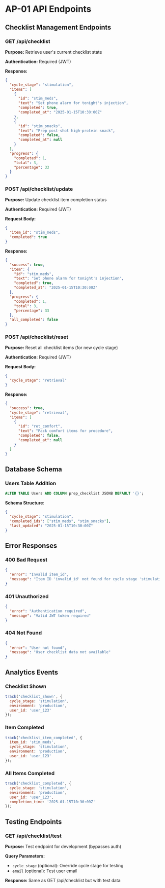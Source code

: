 # AP-01 API Endpoints

## Checklist Management Endpoints

### GET /api/checklist
**Purpose:** Retrieve user's current checklist state

**Authentication:** Required (JWT)

**Response:**
```json
{
  "cycle_stage": "stimulation",
  "items": [
    {
      "id": "stim_meds",
      "text": "Set phone alarm for tonight's injection",
      "completed": true,
      "completed_at": "2025-01-15T10:30:00Z"
    },
    {
      "id": "stim_snacks", 
      "text": "Prep post-shot high-protein snack",
      "completed": false,
      "completed_at": null
    }
  ],
  "progress": {
    "completed": 1,
    "total": 3,
    "percentage": 33
  }
}
```

### POST /api/checklist/update
**Purpose:** Update checklist item completion status

**Authentication:** Required (JWT)

**Request Body:**
```json
{
  "item_id": "stim_meds",
  "completed": true
}
```

**Response:**
```json
{
  "success": true,
  "item": {
    "id": "stim_meds",
    "text": "Set phone alarm for tonight's injection", 
    "completed": true,
    "completed_at": "2025-01-15T10:30:00Z"
  },
  "progress": {
    "completed": 1,
    "total": 3,
    "percentage": 33
  },
  "all_completed": false
}
```

### POST /api/checklist/reset
**Purpose:** Reset all checklist items (for new cycle stage)

**Authentication:** Required (JWT)

**Request Body:**
```json
{
  "cycle_stage": "retrieval"
}
```

**Response:**
```json
{
  "success": true,
  "cycle_stage": "retrieval",
  "items": [
    {
      "id": "ret_comfort",
      "text": "Pack comfort items for procedure",
      "completed": false,
      "completed_at": null
    }
  ]
}
```

## Database Schema

### Users Table Addition
```sql
ALTER TABLE Users ADD COLUMN prep_checklist JSONB DEFAULT '{}';
```

**Schema Structure:**
```json
{
  "cycle_stage": "stimulation",
  "completed_ids": ["stim_meds", "stim_snacks"],
  "last_updated": "2025-01-15T10:30:00Z"
}
```

## Error Responses

### 400 Bad Request
```json
{
  "error": "Invalid item_id",
  "message": "Item ID 'invalid_id' not found for cycle stage 'stimulation'"
}
```

### 401 Unauthorized
```json
{
  "error": "Authentication required",
  "message": "Valid JWT token required"
}
```

### 404 Not Found
```json
{
  "error": "User not found",
  "message": "User checklist data not available"
}
```

## Analytics Events

### Checklist Shown
```javascript
track('checklist_shown', {
  cycle_stage: 'stimulation',
  environment: 'production',
  user_id: 'user_123'
});
```

### Item Completed
```javascript
track('checklist_item_completed', {
  item_id: 'stim_meds',
  cycle_stage: 'stimulation',
  environment: 'production',
  user_id: 'user_123'
});
```

### All Items Completed
```javascript
track('checklist_completed', {
  cycle_stage: 'stimulation',
  environment: 'production',
  user_id: 'user_123',
  completion_time: '2025-01-15T10:30:00Z'
});
```

## Testing Endpoints

### GET /api/checklist/test
**Purpose:** Test endpoint for development (bypasses auth)

**Query Parameters:**
- `cycle_stage` (optional): Override cycle stage for testing
- `email` (optional): Test user email

**Response:** Same as GET /api/checklist but with test data 